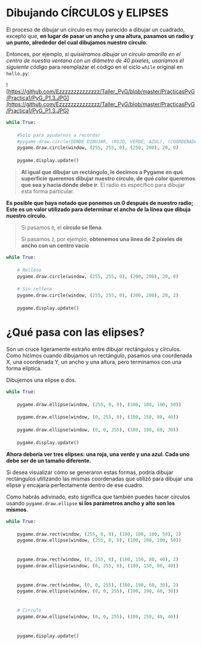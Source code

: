 # Dibujando CÍRCULOS y ELIPSES
El proceso de dibujar un círculo es muy parecido a dibujar un cuadrado, excepto que, **en lugar de pasar un ancho y una altura, pasamos un radio y un punto, alrededor del cual dibujamos nuestro círculo**. 

Entonces, por ejemplo, *si quisiéramos dibujar un círculo amarillo en el centro de nuestra ventana con un diámetro de 40 píxeles, usaríamos el siguiente código* para reemplazar el código en el ciclo `while` original en `hello.py`: 

![https://github.com/Ezzzzzzzzzzzzzz/Taller_PyG/blob/master/PracticasPyG/Practica1/PyG_P1.3.JPG](https://github.com/Ezzzzzzzzzzzzzz/Taller_PyG/blob/master/PracticasPyG/Practica1/PyG_P1.3.JPG)

```python
while True:

    #Solo para ayudarnos a recordar
    #pygame.draw.circle(DONDE DIBUJAR, (ROJO, VERDE, AZUL), (COORDENADA X, COORDENADA Y), RADIO, ALTURA, ANCHO)
    pygame.draw.circle(window, (255, 255, 0), (250, 200), 20, 0)
    
    pygame.display.update()
```


>**Al igual que dibujar un rectángulo, le decimos a Pygame en qué superficie queremos dibujar nuestro círculo, de qué color queremos que sea y hacia dónde debe ir**. El radio es específico para dibujar esta forma particular. 

**Es posible que haya notado que ponemos un 0 después de nuestro radio; Este es un valor utilizado para determinar el ancho de la línea que dibuja nuestro círculo.** 
>Si pasamos `0`, el **círculo se llena**.
>
> Si pasamos `2`, por ejemplo, **obtenemos una línea de 2 píxeles de ancho con un centro vacío**

```python
while True:
 
    # Relleno
    pygame.draw.circle(window, (255, 255, 0), (200, 200), 20, 0)
    
    # Sin relleno
    pygame.draw.circle(window, (255, 255, 0), (300, 200), 20, 2)
    
    pygame.display.update()
```
# ¿Qué pasa con las elipses? 
Son un cruce ligeramente extraño entre dibujar rectángulos y círculos. Como hicimos cuando dibujamos un rectángulo, pasamos una coordenada X, una coordenada Y, un ancho y una altura, pero terminamos con una forma elíptica. 

Dibujemos una elipse o dos.

```python
while True:

    pygame.draw.ellipse(window, (255, 0, 0), (100, 100, 100, 50))
    
    pygame.draw.ellipse(window, (0, 255, 0), (100, 150, 80, 40))
    
    pygame.draw.ellipse(window, (0, 0, 255), (100, 190, 60, 30))
    
    pygame.display.update()
```

**Ahora debería ver tres elipses: una roja, una verde y una azul. Cada uno debe ser de un tamaño diferente.**

Si desea visualizar cómo se generaron estas formas, podría dibujar rectángulos utilizando las mismas coordenadas que utilizó para dibujar una elipse y encajaría perfectamente dentro de ese cuadro. 

Como habrás adivinado, esto significa que también puedes hacer círculos usando `pygame.draw.ellipse` **si los parámetros ancho y alto son los mismos**.

```python
while True:

    pygame.draw.rect(window, (255, 0, 0), (100, 100, 100, 50), 2)
    pygame.draw.ellipse(window, (255, 0, 0), (100, 100, 100, 50))
    
    
    pygame.draw.rect(window, (0, 255, 0), (100, 150, 80, 40), 2)
    pygame.draw.ellipse(window, (0, 255, 0), (100, 150, 80, 40))
    
    
    pygame.draw.rect(window, (0, 0, 255), (100, 190, 60, 30), 2)
    pygame.draw.ellipse(window, (0, 0, 255), (100, 190, 60, 30))
    
    
    # Circulo   
    pygame.draw.ellipse(window, (0, 0, 255), (100, 250, 40, 40))
    
    
    pygame.display.update()
```
<!--stackedit_data:
eyJoaXN0b3J5IjpbLTE3MzIxMzYwNzksNzU2MTQ5MDEyLDIwOT
Q3ODY5NDYsNTA4NzY3NjM1LC0xODg2OTE0NTkyLC0yODM0MDc2
MjQsLTE3MjY5OTA0MTgsLTUxNDMxNzQ2NV19
-->